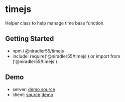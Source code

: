 # timejs
Helper class to help manage time base function.

## Getting Started

- npm i @niradler55/timejs
- include: require('@niradler55/timejs') or import from ('@niradler55/timejs')

## Demo
- server: [demo source](https://github.com/niradler/timejs/blob/master/examples.js)
- client: [source](https://github.com/niradler/timejs/blob/master/index.html) [demo](https://niradler.github.io/timejs/)
